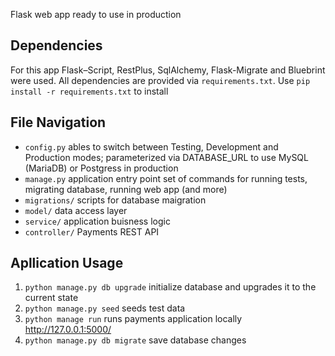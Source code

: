 
Flask web app ready to use in production

## Dependencies

For this app Flask–Script, RestPlus, SqlAlchemy, Flask-Migrate and Bluebrint were used.
All dependencies are provided via `requirements.txt`. Use `pip install -r requirements.txt` to install

## File Navigation
* `config.py` ables to switch between Testing, Development and Production modes; parameterized via DATABASE_URL to use MySQL (MariaDB) or Postgress in production
* `manage.py` application entry point set of commands for running tests, migrating database, running web app (and more)
* `migrations/` scripts for database maigration
* `model/` data access layer
* `service/` application buisness logic
* `controller/` Payments REST API

## Apllication Usage
1. `python manage.py db upgrade` initialize database and upgrades it to the current state
2. `python manage.py seed` seeds test data
3. `python manage run` runs payments application locally http://127.0.0.1:5000/
4. `python manage.py db migrate` save database changes  
